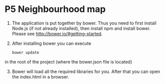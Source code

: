 P5 Neighbourhood map
====================

1.  The application is put together by bower. Thus you need to first install Node.js (if not already installed), 
    then install npm and install bower. Please see http://bower.io/#getting-started.
    
2.  After installing bower you can execute 
        
        bower update
   
   in the root of the project (where the bower.json file is located)

3. Bower will load all the required libraries for you. After that you can open the index.html in a browser. 